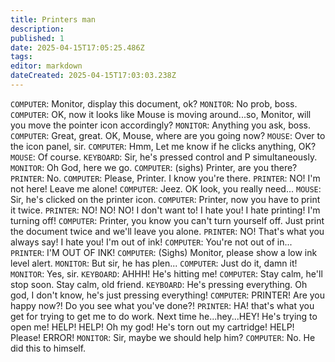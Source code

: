 ```yaml
---
title: Printers man
description: 
published: 1
date: 2025-04-15T17:05:25.486Z
tags: 
editor: markdown
dateCreated: 2025-04-15T17:03:03.238Z
---
```


`COMPUTER`: Monitor, display this document, ok?
`MONITOR`: No prob, boss.
`COMPUTER`: OK, now it looks like Mouse is moving around...so, Monitor, will you move the pointer icon accordingly?
`MONITOR`: Anything you ask, boss.
`COMPUTER`: Great, great. OK, Mouse, where are you going now?
`MOUSE`: Over to the icon panel, sir.
`COMPUTER`: Hmm, Let me know if he clicks anything, OK?
`MOUSE`: Of course.
`KEYBOARD`: Sir, he's pressed control and P simultaneously.
`MONITOR`: Oh God, here we go.
`COMPUTER`: (sighs) Printer, are you there?
`PRINTER`: No.
`COMPUTER`: Please, Printer. I know you're there.
`PRINTER`: NO! I'm not here! Leave me alone!
`COMPUTER`: Jeez. OK look, you really need...
`MOUSE`: Sir, he's clicked on the printer icon.
`COMPUTER`: Printer, now you have to print it twice.
`PRINTER`: NO! NO! NO! I don't want to! I hate you! I hate printing! I'm turning off!
`COMPUTER`: Printer, you know you can't turn yourself off. Just print the document twice and we'll leave you alone.
`PRINTER`: NO! That's what you always say! I hate you! I'm out of ink!
`COMPUTER`: You're not out of in...
`PRINTER`: I'M OUT OF INK!
`COMPUTER`: (Sighs) Monitor, please show a low ink level alert.
`MONITOR`: But sir, he has plen...
`COMPUTER`: Just do it, damn it!
`MONITOR`: Yes, sir.
`KEYBOARD`: AHHH! He's hitting me!
`COMPUTER`: Stay calm, he'll stop soon. Stay calm, old friend.
`KEYBOARD`: He's pressing everything. Oh god, I don't know, he's just pressing everything!
`COMPUTER`: PRINTER! Are you happy now?! Do you see what you've done?!
`PRINTER`: HA! that's what you get for trying to get me to do work. Next time he...hey...HEY! He's trying to open me! HELP! HELP! Oh my god! He's torn out my cartridge! HELP! Please! ERROR!
`MONITOR`: Sir, maybe we should help him?
`COMPUTER`: No. He did this to himself.